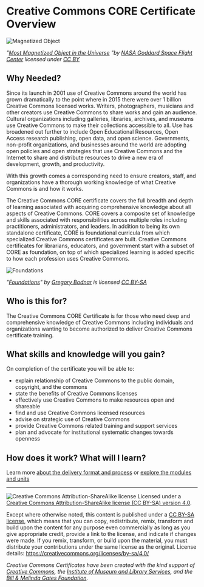 # Creative Commons CORE Certificate Overview

![Magnetized Object](https://github.com/creativecommons/cc-cert-core/blob/master/images/MagnetizedObject.jpg "Magnetized Object")

*"[Most Magnetized Object in the Universe](https://flic.kr/p/6wYoR8) "by [NASA Goddard Space Flight Center](https://www.flickr.com/photos/gsfc/) licensed under [CC BY](https://creativecommons.org/licenses/by/2.0/)*

## Why Needed?
Since its launch in 2001 use of Creative Commons around the world has grown dramatically to the point where in 2015 there were over 1 billion Creative Commons licensed works. Writers, photographers, musicians and other creators use Creative Commons to share works and gain an audience. Cultural organizations including galleries, libraries, archives, and museums use Creative Commons to make their collections accessible to all. Use has broadened out further to include Open Educational Resources, Open Access research publishing, open data, and open science. Governments, non-profit organizations, and businesses around the world are adopting open policies and open strategies that use Creative Commons and the Internet to share and distribute resources to drive a new era of development, growth, and productivity. 

With this growth comes a corresponding need to ensure creators, staff, and organizations have a thorough working knowledge of what Creative Commons is and how it works.  

The Creative Commons CORE certificate covers the full breadth and depth of learning associated with acquiring comprehensive knowledge about all aspects of Creative Commons. CORE covers a composite set of knowledge and skills associated with responsibilities across multiple roles including practitioners, administrators, and leaders. In addition to being its own standalone certificate, CORE is foundational curricula from which specialized Creative Commons certificates are built. Creative Commons certificates for librarians, educators, and government start with a subset of CORE as foundation, on top of which specialized learning is added specific to how each profession uses Creative Commons.

![Foundations](https://github.com/creativecommons/cc-cert-core/blob/master/images/Foundations.jpg)

*"[Foundations](https://flic.kr/p/8Tbb1W)" by [Gregory Bodnar](https://www.flickr.com/photos/sapheron/) is licensed [CC BY-SA](https://creativecommons.org/licenses/by-sa/2.0/)*

## Who is this for?

The Creative Commons CORE Certificate is for those who need deep and comprehensive knowledge of Creative Commons including individuals and organizations wanting to become authorized to deliver Creative Commons certificate training.

## What skills and knowledge will you gain?

On completion of the certificate you will be able to:

* explain relationship of Creative Commons to the public domain, copyright, and the commons
* state the benefits of Creative Commons licenses
* effectively use Creative Commons to make resources open and shareable
* find and use Creative Commons licensed resources
* advise on strategic use of Creative Commons
* provide Creative Commons related training and support services
* plan and advocate for institutional systematic changes towards openness 

## How does it work? What will I learn?

Learn more [about the delivery format and process](../details/index.md) or [explore the modules and units](../contents/index.md)

----

![Creative Commons Attribution-ShareAlike license](https://github.com/creativecommons/cc-cert-core/blob/master/images/cc-by-sa-88x31.png "CC BY-SA")
Licensed under a [Creative Commons Attribution-ShareAlike license (CC BY-SA) version 4.0](https://creativecommons.org/licenses/by-sa/4.0/).

Except where otherwise noted, this content is published under a [CC BY-SA license](https://creativecommons.org/licenses/by-sa/4.0/), which means that you can copy, redistribute, remix, transform and build upon the content for any purpose even commercially as long as you give appropriate credit, provide a link to the license, and indicate if changes were made. If you remix, transform, or build upon the material, you must distribute your contributions under the same license as the original.
License details: https://creativecommons.org/licenses/by-sa/4.0/

*Creative Commons Certificates have been created with the kind support of [Creative Commons](http://creativecommons.org/), the [Institute of Museum and Library Services](https://www.imls.gov/), and the [Bill &amp; Melinda Gates Foundation](http://www.gatesfoundation.org/).*




